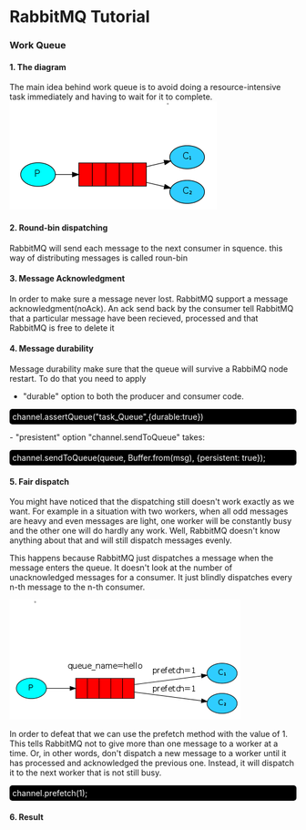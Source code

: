 # RabbitMQ Tutorial

### Work Queue
#### 1. The diagram
The main idea behind work queue is to avoid doing a resource-intensive task immediately and having to wait for it to complete.
<img src="../imgs/workerQueue_Diagram.png">

#### 2. Round-bin dispatching 
RabbitMQ will send each message to the next consumer in squence. this way of distributing messages is called roun-bin 

#### 3. Message Acknowledgment
In order to make sure a message never lost. RabbitMQ support a message acknowledgment(noAck). An ack send back by the consumer tell RabbitMQ that a particular message have been recieved, processed and that RabbitMQ is free to delete it 

#### 4. Message durability 
Message durability make sure that the queue will survive a RabbiMQ node restart.
To do that you need to apply 
- "durable" option to both the producer and consumer code.
<p style="padding:5px; color:white;background-color:black; border-radius:5px">channel.assertQueue("task_Queue",{durable:true})</p>
- "presistent" option "channel.sendToQueue" takes:
<p style="padding:5px; color:white;background-color:black; border-radius:5px">channel.sendToQueue(queue, Buffer.from(msg), {persistent: true});</p>

#### 5. Fair dispatch
You might have noticed that the dispatching still doesn't work exactly as we want. For example in a situation with two workers, when all odd messages are heavy and even messages are light, one worker will be constantly busy and the other one will do hardly any work. Well, RabbitMQ doesn't know anything about that and will still dispatch messages evenly.

This happens because RabbitMQ just dispatches a message when the message enters the queue. It doesn't look at the number of unacknowledged messages for a consumer. It just blindly dispatches every n-th message to the n-th consumer.

<img src="../imgs/workQueue_fairDispatch.png">

In order to defeat that we can use the prefetch method with the value of 1. This tells RabbitMQ not to give more than one message to a worker at a time. Or, in other words, don't dispatch a new message to a worker until it has processed and acknowledged the previous one. Instead, it will dispatch it to the next worker that is not still busy.

<p style="padding:5px; color:white;background-color:black; border-radius:5px">channel.prefetch(1);</p>

#### 6. Result 

